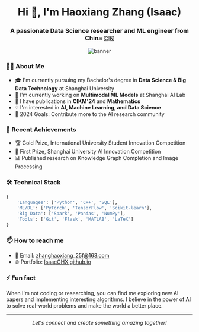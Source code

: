 <h1 align="center">Hi 👋, I'm Haoxiang Zhang (Isaac)</h1>
<h3 align="center">A passionate Data Science researcher and ML engineer from China 🇨🇳</h3>

<p align="center">
  <img src="/api/placeholder/800/200" alt="banner" />
</p>

### 👨‍💻 About Me

- 🎓 I'm currently pursuing my Bachelor's degree in **Data Science & Big Data Technology** at Shanghai University
- 🔭 I'm currently working on **Multimodal ML Models** at Shanghai AI Lab
- 📝 I have publications in **CIKM'24** and **Mathematics**
- 💡 I'm interested in **AI, Machine Learning, and Data Science**
- 🌟 2024 Goals: Contribute more to the AI research community

### 🚀 Recent Achievements

- 🏆 Gold Prize, International University Student Innovation Competition
- 🎯 First Prize, Shanghai University AI Innovation Competition
- 📊 Published research on Knowledge Graph Completion and Image Processing

### 🛠 Technical Stack

```python
{
    'Languages': ['Python', 'C++', 'SQL'],
    'ML/DL': ['PyTorch', 'TensorFlow', 'Scikit-learn'],
    'Big Data': ['Spark', 'Pandas', 'NumPy'],
    'Tools': ['Git', 'Flask', 'MATLAB', 'LaTeX']
}
```

### 📫 How to reach me

- 📧 Email: zhanghaoxiang_25f@163.com
- 🌐 Portfolio: [IsaacGHX.github.io](https://IsaacGHX.github.io)

### ⚡ Fun fact
When I'm not coding or researching, you can find me exploring new AI papers and implementing interesting algorithms. I believe in the power of AI to solve real-world problems and make the world a better place.

---

<p align="center">
  <i>Let's connect and create something amazing together!</i>
</p>
